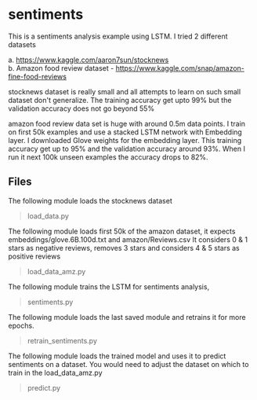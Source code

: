 # sentiments

This is a sentiments analysis example using LSTM. I tried 2 different datasets

a. https://www.kaggle.com/aaron7sun/stocknews  
b. Amazon food review dataset - https://www.kaggle.com/snap/amazon-fine-food-reviews

stocknews dataset is really small and all attempts to learn on such small dataset don't generalize. 
The training accuracy get upto 99% but the validation accuracy does not go beyond 55%

amazon food review data set is huge with around 0.5m data points. I train on first 50k examples and use a stacked LSTM
network with Embedding layer. I downloaded Glove weights for the embedding layer.
This training accuracy get up to 95% and the validation accuracy around 93%. When I run it next 100k unseen examples
the accuracy drops to 82%.

## Files

The following module loads the stocknews dataset
> load_data.py

The following module loads first 50k of the amazon dataset, it expects embeddings/glove.6B.100d.txt and amazon/Reviews.csv
It considers 0 & 1 stars as negative reviews, removes 3 stars and considers 4 & 5 stars as positive reviews
> load_data_amz.py

The following module trains the LSTM for sentiments analysis, 
> sentiments.py

The following module loads the last saved module and retrains it for more epochs.
> retrain_sentiments.py

The following module loads the trained model and uses it to predict sentiments on a dataset. You would need to adjust the 
dataset on which to train in the load_data_amz.py
> predict.py
